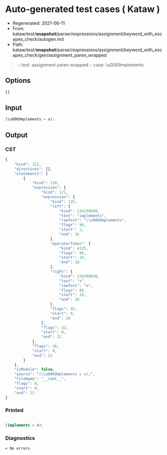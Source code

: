 # Auto-generated test cases ( Kataw )
- Regenerated: 2021-06-11
- From: kataw/test/__snapshot__/parser/expressions/assignment/keyword_with_escapes_check/autogen.md
- Path: kataw/test/__snapshot__/parser/expressions/assignment/keyword_with_escapes_check/gen/assignment_paren_wrapped
> :: test: assignment paren wrapped
> :: case: \u0069mplements
## Options

`````js
{}
`````
## Input

`````js
(\u0069mplements = x);
`````
## Output

### CST

```javascript
{
    "kind": 122,
    "directives": [],
    "statements": [
        {
            "kind": 120,
            "expression": {
                "kind": 121,
                "expression": {
                    "kind": 125,
                    "left": {
                        "kind": 134299649,
                        "text": "implements",
                        "rawText": "\\u0069mplements",
                        "flags": 96,
                        "start": 1,
                        "end": 16
                    },
                    "operatorToken": {
                        "kind": 4125,
                        "flags": 96,
                        "start": 16,
                        "end": 18
                    },
                    "right": {
                        "kind": 134299649,
                        "text": "x",
                        "rawText": "x",
                        "flags": 96,
                        "start": 18,
                        "end": 20
                    },
                    "flags": 32,
                    "start": 0,
                    "end": 20
                },
                "flags": 32,
                "start": 0,
                "end": 21
            },
            "flags": 16,
            "start": 0,
            "end": 22
        }
    ],
    "isModule": false,
    "source": "(\\u0069mplements = x);",
    "fileName": "__root__",
    "flags": 0,
    "start": 0,
    "end": 22
}
```

### Printed

```javascript

(implements = x);
```

### Diagnostics

```javascript
✔ No errors
```

